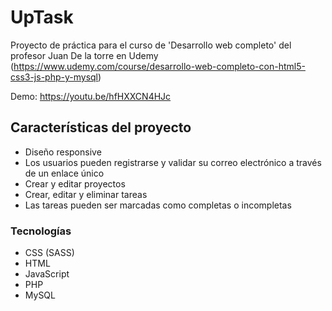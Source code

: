 # UpTask

Proyecto de práctica para el curso de 'Desarrollo web completo' del profesor Juan De la torre en Udemy (https://www.udemy.com/course/desarrollo-web-completo-con-html5-css3-js-php-y-mysql)

Demo: https://youtu.be/hfHXXCN4HJc

## Características del proyecto
* Diseño responsive
* Los usuarios pueden registrarse y validar su correo electrónico a través de un enlace único
* Crear y editar proyectos
* Crear, editar y eliminar tareas
* Las tareas pueden ser marcadas como completas o incompletas

### Tecnologías

- CSS (SASS)
- HTML
- JavaScript
- PHP
- MySQL

